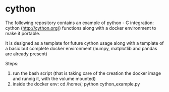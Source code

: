 # cython

The following repository contains an example of python - C integration: cython (http://cython.org/) functions along with a docker environment to make it portable. 

It is designed as a template for future cython usage along with a template of a basic but complete docker environment (numpy, matplotlib and pandas are already present)

Steps:
  1. run the bash script (that is taking care of the creation the docker image and runnig it, with the volume mounted)
  2. inside the docker env: cd /home/; python cython_example.py
  
